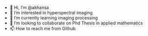 - 👋 Hi, I’m @akhansa
- 👀 I’m interested in hyperspectral imaging
- 🌱 I’m currently learning imaging processing
- 💞️ I’m looking to collaborate on Phd Thesis in applied mathematics
- 📫 How to reach me from Github

<!---
akhansa/akhansa is a ✨ special ✨ repository because its `README.md` (this file) appears on your GitHub profile.
You can click the Preview link to take a look at your changes.
--->
